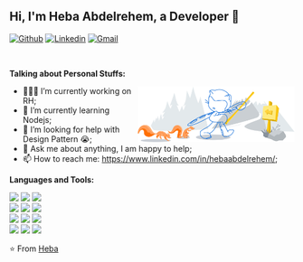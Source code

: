 
<!--
**hebaabdelrehem/hebaabdelrehem** is a ✨ _special_ ✨ repository because its `README.md` (this file) appears on your GitHub profile.

Here are some ideas to get you started:

- 🔭 I’m currently working on ...
- 🌱 I’m currently learning ...
- 👯 I’m looking to collaborate on ...
- 🤔 I’m looking for help with ...
- 💬 Ask me about ...
- 📫 How to reach me: ...
- 😄 Pronouns: ...
- ⚡ Fun fact: ...
-->
<!-- Your title -->
## Hi, I'm Heba Abdelrehem, a Developer 🚀 

<!-- Your badges
You can use the website to generate badges: https://shields.io/
-->

[![Github](https://img.shields.io/badge/-Github-000?style=flat&logo=Github&logoColor=white)](https://github.com/hebaabdelrehem)
[![Linkedin](https://img.shields.io/badge/-LinkedIn-blue?style=flat&logo=Linkedin&logoColor=white)](https://www.linkedin.com/in/hebaabdelrehem/)
[![Gmail](https://img.shields.io/badge/-Gmail-c14438?style=flat&logo=Gmail&logoColor=white)](mailto:https://www.linkedin.com/in/hebaabdelrehem/)

&nbsp;

<!-- Talking about you -->
**Talking about Personal Stuffs:**

<!-- Any image aligned to the right. Beware the width -->
<img width="55%" align="right" alt="Github" src="https://github.com/hebaabdelrehem/hebaabdelrehem/blob/main/h-git-header.svg" />

- 👨🏽‍💻 I’m currently working on RH;
- 🌱 I’m currently learning Nodejs; 
- 🤔 I’m looking for help with Design Pattern 😭;
- 💬 Ask me about anything, I am happy to help;
- 📫 How to reach me: https://www.linkedin.com/in/hebaabdelrehem/;

**Languages and Tools:** 

<!-- Your github readme stats
-->
<p>
  
  <!-- Your languages and tools. Be careful with the alignment. 
  You can use this sites to get logos: https://www.vectorlogo.zone or https://simpleicons.org/
  -->
  <code><img width="10%" src="https://www.vectorlogo.zone/logos/php/php-ar21.svg"></code>
  <code><img width="10%" src="https://www.vectorlogo.zone/logos/laravel/laravel-ar21.svg"></code>
  <code><img width="10%" src="https://www.vectorlogo.zone/logos/nodejs/nodejs-ar21.svg"></code>
  <br />
  <code><img width="10%" src="https://www.vectorlogo.zone/logos/javascript/javascript-ar21.svg"></code>
  <code><img width="10%" src="https://www.vectorlogo.zone/logos/json/json-ar21.svg"></code>
  <code><img width="10%" src="https://www.vectorlogo.zone/logos/w3_html5/w3_html5-ar21.svg"></code>
  <br />
  <code><img width="10%" src="https://www.vectorlogo.zone/logos/mysql/mysql-ar21.svg"></code>
  <code><img width="10%" src="https://www.vectorlogo.zone/logos/amazon/amazon.svg"></code>
  <code><img width="10%" src="https://www.vectorlogo.zone/logos/amazon_awslambda/amazon_awslambda-ar21.svg"></code>
  <br />
  <code><img width="10%" src="https://www.vectorlogo.zone/logos/git-scm/git-scm-ar21.svg"></code>
  <code><img width="10%" src="https://www.vectorlogo.zone/logos/atlassian_jira/atlassian_jira.svg"></code>
  <code><img width="10%" src="https://www.vectorlogo.zone/logos/bitbucket/bitbucket-ar21.svg"></code>
</p>


<!-- Its main projects -->


<!-- This readme was created by Heba Abdelrehem - https://github.com/hebaabdelrehem -->
⭐️ From [Heba](https://github.com/hebaabdelrehem)
